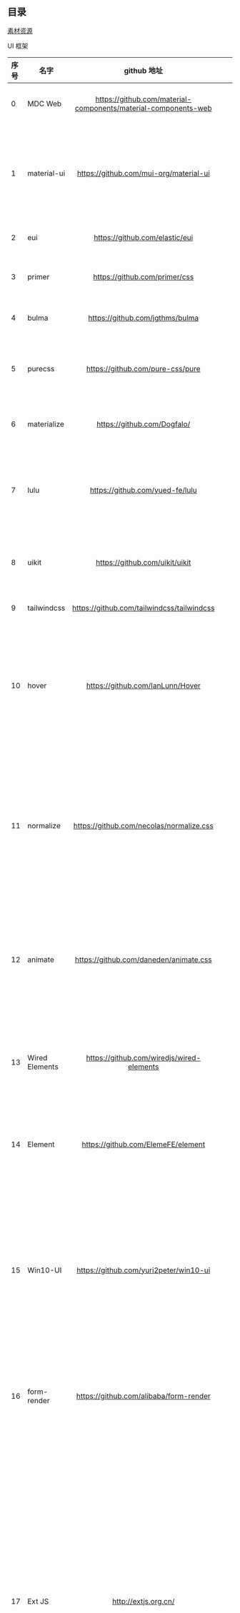 ## 目录

[素材资源](https://sandunppt.com/ "ppt，图片，字体，插件，还有一些在线办公的一些工具箱等等")

UI 框架

|  序号 | 名字 | github 地址 | 在线文档 | 其他说明
|  :---- | --- | :----: |   ----:  | --- 
| 0 | MDC Web |https://github.com/material-components/material-components-web | https://material.io/develop/web | Material Design 组件开源框架，来自 Google
| 1 | material-ui | https://github.com/mui-org/material-ui | https://material-ui.com/zh/ | MATERIAL-UI : React 组件用于更快速、更简便的 web 开发。你也可以建立你自己的设计系统，或者从 Material Design 开始。
| 2 | eui | https://github.com/elastic/eui | https://elastic.github.io/eui/#/ | Elastic UI Framework 🙌 [实例](https://elastic.github.io/eui/#/guidelines/text-scales )
| 3 | primer | https://github.com/primer/css | https://primer.style/css | The CSS design system that powers GitHub 
| 4 | bulma | https://github.com/jgthms/bulma | https://bulma.io/documentation/ | 基于 Flexbox 的现代 CSS 框架
| 5 | purecss | https://github.com/pure-css/pure | http://www.purecss.cn/ | 美国雅虎公司出品的一组轻量级、响应式纯css模块，适用于任何Web项目
| 6 | materialize  |https://github.com/Dogfalo/|https://materializecss.com/ | Materialize, 一个基于材质设计的 CSS 框架
| 7 | lulu | https://github.com/yued-fe/lulu | https://l-ui.com/content/about/design.html | lulu整个项目就是提供一些UI组件的JS和CSS，很纯粹的JS和CSS，没有任何矫揉造作的“变身”处理。
| 8 | uikit | https://github.com/uikit/uikit | https://getuikit.com/docs/introduction | 一个轻量级和模块化的前端框架，用于开发快速和强大的 web 界面
| 9 | tailwindcss | https://github.com/tailwindcss/tailwindcss | https://tailwindcss.com/ | 用于快速 UI 开发的实用优先的 CSS 框架
| 10 | hover | https://github.com/IanLunn/Hover  | http://ianlunn.github.io/Hover/ | CSS3动力悬停效果的集合，适用于链接，按钮，徽标，SVG，特色图像等。轻松应用于您自己的元素，修改或仅用于灵感。提供CSS，Sass和LESS
| 11 | normalize | https://github.com/necolas/normalize.css | http://nicolasgallagher.com/about-normalize-css/ | Normalize.css是一种CSS reset的替代方案。它在默认的HTML元素样式上提供了跨浏览器的高度一致性。相比于传统的CSS reset，Normalize.css是一种现代的、为HTML5准备的优质替代方案
| 12 | animate | https://github.com/daneden/animate.css | https://daneden.github.io/animate.css/ | 一个CSS动画的跨浏览器库。因为易于使用易于使用 A cross-browser library of CSS animations. As easy to use as an easy thing
| 13 | Wired Elements | https://github.com/wiredjs/wired-elements | https://wiredjs.com/ | Wired Elements 是一系列具有 ### *手绘* ### 外观的基本 UI 元素，这些 UI 元素可以用于线框、模型等手绘风格页面。 
| 14 | Element | https://github.com/ElemeFE/element | http://element-ui.cn/#/zh-CN |  Element，一套为开发者、设计师和产品经理准备的基于 Vue 2.0 的桌面端组件库 
| 15 | Win10-UI  | https://github.com/yuri2peter/win10-ui | http://win10ui.yuri2.cn/src/doc.html | Win10-UI是一款win10风格的后台UI框架。它使用了丰富的win10桌面元素，包括桌面图标、窗口化子页面管理、开始菜单、动态小磁贴等组件，兼容主流现代浏览器及移动端的屏幕尺寸，适合快速开发后台管理系统的前端界面。
| 16 | form-render | https://github.com/alibaba/form-render | https://alibaba.github.io/form-render/#/ | 跨组件体系的表单渲染引擎 - 通过 JSON Schema 快速生成自定义表单配置界面
| 17 | Ext JS | http://extjs.org.cn/ | https://docs.sencha.com/ | Ext JS是一个流行的JavaScript框架，它为使用跨浏览器功能构建Web应用程序提供了丰富的UI。 Ext JS基本上用于创建桌面应用程序它支持所有现代浏览器，如IE6 +，FF，Chrome，safari 6+ 等。而sencha，sencha touch的另一个产品用于移动应用程序。Ext JS基于MVC / MVVM架构。 最新版本的Ext JS 6是一个单一的平台，可以用于桌面和移动应用程序，而不需要为不同的平台提供不同的代码。
| 18 | tabler | https://github.com/tabler/tabler | https://tabler.io/ | Tabler 是基于 Bootstrap 构建的免费开源 HTML Dashboard UI 工具包
| 19 | gentelella | https://github.com/ColorlibHQ/gentelella | https://colorlib.com/polygon/gentelella/index.html | Free Bootstrap 4 Admin Dashboard Template 
| 20 | react-bootstrap | https://github.com/react-bootstrap/react-bootstrap | https://react-bootstrap.github.io/ | 用 React 构建引导组件
| 21 | iview | https://github.com/iview/iview | http://iview.talkingdata.com/#/ | 一套基于 Vue.js 的高质量 UI 组件库
| 22 | 待定 | 待定 | 待定 | 待定

* 语法
  * http://css.doyoe.com/
  * https://tympanus.net/codrops/css_reference/
  * https://www.css88.com/tool/css3Preview/Transform.html
  * https://qishaoxuan.github.io/css_tricks/
  * https://afeld.github.io/emoji-css/emoji.css
  * https://chokcoco.github.io/CSS-Inspiration/#/
* 实用背景
  + https://github.com/bansal-io/pattern.css
* 画圆的方法
  * https://cloudfour.com/thinks/css-circles/
* 定义规则
  * https://vgpena.github.io/winning-with-css-variables/
  * https://www.smashingmagazine.com/2017/04/start-using-css-custom-properties/
* 按钮
  *  https://codepen.io/alphami/pen/qeqQmp
* error页面
  * https://codepen.io/HIC/pen/bXwvjp
  * https://codepen.io/DavidJAldred/pen/WqLxme
* 导航
  * https://codepen.io/knyttneve/pen/LKrGBy
* 收集特效
  * https://cssfx.dev/
  * https://polypane.app/css-3d-transform-examples/
* 精选片段
  * https://github.com/30-seconds/30-seconds-of-css
* 渐变
  * https://webgradients.com/
* Flexbox
  * https://github.com/veedrin/horseshoe/tree/master/flex
* 215天气主题图标和CSS
  * https://github.com/erikflowers/weather-icons
* Web 图标指南-英文:
  * https://dev.to/adrianbdesigns/icon-workflow-for-the-web-an-in-depth-guide-26hj

[↑ 返回目录 ↑](#目录)
